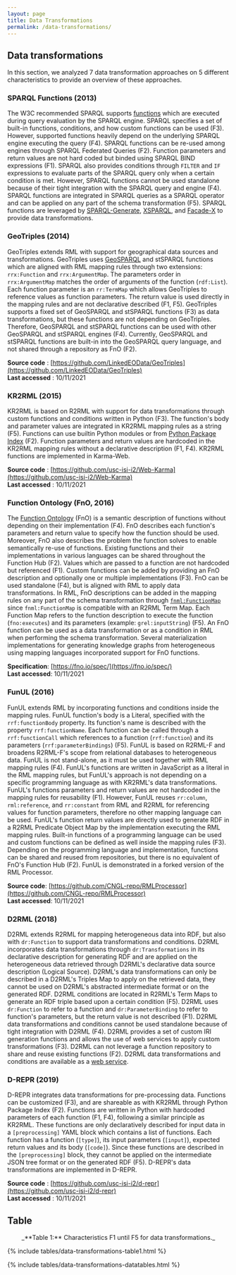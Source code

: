 ```yaml
---
layout: page
title: Data Transformations
permalink: /data-transformations/
---
```


## Data transformations
In this section, we analyzed 7 data transformation approaches
on 5 different characteristics to provide an overview of these approaches.

### SPARQL Functions (2013)
The W3C recommended SPARQL supports
[functions](https://www.w3.org/TR/sparql11-query/#func-rdfTerms)
which are executed during query evaluation by the SPARQL engine.
SPARQL specifies a set of built-in functions, conditions,
and how custom functions can be used (F3).
However, supported functions heavily depend on
the underlying SPARQL engine executing the query (F4).
SPARQL functions can be re-used among engines
through SPARQL Federated Queries (F2).
Function parameters and return values are not hard coded
but binded using SPARQL BIND expressions (F1).
SPARQL also provides conditions through `FILTER` and `IF` expressions
to evaluate parts of the SPARQL query only when a certain condition is met.
However, SPARQL functions cannot be used standalone because of
their tight integration with the SPARQL query and engine (F4).
SPARQL functions are integrated in SPARQL queries as a SPARQL operator
and can be applied on any part of the schema transformation (F5).
SPARQL functions are leveraged by
[SPARQL-Generate](https://github.com/sparql-generate/sparql-generate),
[XSPARQL](https://github.com/semantalytics/xsparql),
and [Facade-X](https://github.com/SPARQL-Anything/sparql.anything)
to provide data transformations.

### GeoTriples (2014)
GeoTriples extends RML with support for geographical data sources
and transformations.
GeoTriples uses [GeoSPARQL](https://www.opengis.net/doc/IS/geosparql/1.0)
and stSPARQL functions which are aligned with RML mapping rules
through two extensions: `rrx:Function` and `rrx:ArgumentMap`.
The parameters order in `rrx:ArgumentMap` matches the order of arguments
of the function (`rdf:List`).
Each function parameter is an `rr:TermMap` which allows GeoTriples
to reference values as function parameters.
The return value is used directly in the mapping rules
and are not declarative described (F1, F5).
GeoTriples supports a fixed set of GeoSPARQL and stSPARQL functions (F3)
as data transformations, but these functions are not depending on GeoTriples.
Therefore, GeoSPARQL and stSPARQL functions can be used
with other GeoSPARQL and stSPARQL engines (F4).
Currently, GeoSPARQL and stSPARQL functions are built-in into
the GeoSPARQL query language, and not shared through a repository as FnO (F2).

**Source code** : [https://github.com/LinkedEOData/GeoTriples](https://github.com/LinkedEOData/GeoTriples)
<br>
**Last accessed** : 10/11/2021

### KR2RML (2015)
KR2RML is based on R2RML with support for data transformations
through custom functions and conditions written in Python (F3).
The function's body and parameter values are integrated
in KR2RML mapping rules as a string (F5).
Functions can use builtin Python modules or
from [Python Package Index](https://pypi.org/) (F2).
Function parameters and return values are hardcoded
in the KR2RML mapping rules without a declarative description (F1, F4).
KR2RML functions are implemented in Karma-Web.

**Source code** : [https://github.com/usc-isi-i2/Web-Karma](https://github.com/usc-isi-i2/Web-Karma)
<br>
**Last accessed** : 10/11/2021

### Function Ontology (FnO, 2016)
The [Function Ontology](https://fno.io/spec/) (FnO)
is a semantic description of functions
without depending on their implementation (F4).
FnO describes each function's parameters and
return value to specify how the function should be used.
Moreover, FnO also describes the problem the function solves
to enable semantically re-use of functions.
Existing functions and their implementations in various languages
can be shared throughout the Function Hub (F2).
Values which are passed to a function are not hardcoded but referenced (F1).
Custom functions can be added by providing an FnO description
and optionally one or multiple implementations (F3).
FnO can be used standalone (F4),
but is aligned with RML to apply data transformations.
In RML, FnO descriptions can be added in the mapping rules
on any part of the schema transformation
through [`fnml:FunctionMap`](http://semweb.mmlab.be/ns/fnml#)
since `fnml:FunctionMap` is compatible with an R2RML Term Map.
Each Function Map refers to the function description
to execute the function (`fno:executes`)
and its parameters (example: `grel:inputString`) (F5).
An FnO function can be used as a data transformation
or as a condition in RML when performing the schema transformation.
Several materialization implementations for generating knowledge graphs
from heterogeneous using mapping languages incorporated support
for FnO functions.

**Specification**: [https://fno.io/spec/](https://fno.io/spec/)
<br>
**Last accessed**: 10/11/2021

### FunUL (2016)
FunUL extends RML by incorporating functions and conditions
inside the mapping rules.
FunUL function's body is a Literal,
specified with the `rrf:functionBody` property.
Its function's name is described with the property `rrf:functionName`.
Each function can be called through a `rrf:functionCall`
which references to a function (`rrf:function`)
and its parameters (`rrf:parameterBindings`) (F5).
FunUL is based on R2RML-F and broadens R2RML-F's scope
from relational databases to heterogeneous data.
FunUL is not stand-alone,
as it must be used together with RML mapping rules (F4).
FunUL's functions are written in JavaScript as a literal
in the RML mapping rules, but FunUL's approach is not depending
on a specific programming language as with KR2RML's data transformations.
FunUL's functions parameters and return values are not hardcoded
in the mapping rules for reusability (F1).
However, FunUL reuses `rr:column`, `rml:reference`, and `rr:constant`
from RML and R2RML for referencing values for function parameters,
therefore no other mapping language can be used.
FunUL's function return values are directly used to generate RDF
in a R2RML Predicate Object Map by the implementation
executing the RML mapping rules.
Built-in functions of a programming language can be used
and custom functions can be defined as well inside the mapping rules (F3).
Depending on the programming language and implementation,
functions can be shared and reused from repositories,
but there is no equivalent of FnO's Function Hub (F2).
FunUL is demonstrated in a forked version of the RML Processor.

**Source code**: [https://github.com/CNGL-repo/RMLProcessor](https://github.com/CNGL-repo/RMLProcessor)
<br>
**Last accessed**: 10/11/2021

### D2RML (2018)
D2RML extends R2RML for mapping heterogeneous data into RDF,
but also with `dr:Function` to support data transformations and conditions.
D2RML incorporates data transformations through `dr:Transformations`
in its declarative description for generating RDF
and are applied on the heterogeneous data retrieved
through D2RML's declarative data source description (Logical Source). 
D2RML's data transformations can only be described in a D2RML's Triples Map
to apply on the retrieved data,
they cannot be used on D2RML's abstracted intermediate format
or on the generated RDF.
D2RML conditions are located in R2RML's Term Maps
to generate an RDF triple based upon a certain condition (F5).
D2RML uses `dr:Function` to refer to a function
and `dr:ParameterBinding` to refer to function's parameters,
but the return value is not described (F1).
D2RML data transformations and conditions cannot be used standalone
because of tight integration with D2RML (F4).
D2RML provides a set of custom IRI generation functions
and allows the use of web services to apply custom transformations (F3).
D2RML can not leverage a function repository to share
and reuse existing functions (F2).
D2RML data transformations and conditions are available
as a [web service](https://apps.islab.ntua.gr/d2rml/).

### D-REPR (2019)
D-REPR integrates data transformations for pre-processing data.
Functions can be customized (F3),
and are shareable as with KR2RML through Python Package Index (F2).
Functions are written in Python with hardcoded parameters
of each function (F1, F4), following a similar principle as KR2RML.
These functions are only declaratively described for input data
in a `[preprocessing]` YAML block which contains a list of functions.
Each function has a function (`[type]`), its input parameters (`[input]`),
expected return values and its body (`[code]`).
Since these functions are described in the `[preprocessing]` block,
they cannot be applied on the intermediate JSON tree format
or on the generated RDF (F5).
D-REPR's data transformations are implemented in D-REPR.

**Source code** : [https://github.com/usc-isi-i2/d-repr](https://github.com/usc-isi-i2/d-repr)
<br>
**Last accessed** : 10/11/2021

## Table

<!-- Table -->
<div markdown="span" style="text-align: center;">
_**Table 1:**
Characteristics F1 until F5 for data transformations._
</div>

{% include tables/data-transformations-table1.html %}

<!-- DataTables setup -->
{% include tables/data-transformations-datatables.html %}
